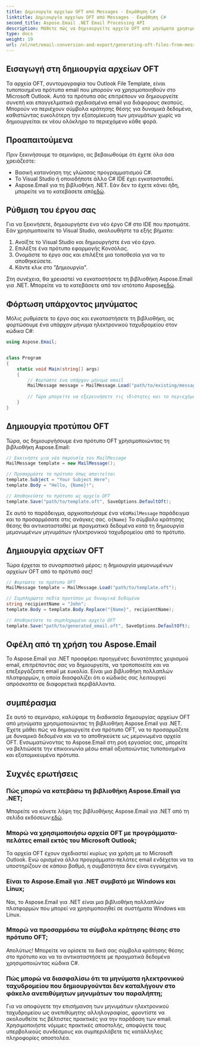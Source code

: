 ```yaml
---
title: Δημιουργία αρχείων OFT από Messages - Εκμάθηση C#
linktitle: Δημιουργία αρχείων OFT από Messages - Εκμάθηση C#
second_title: Aspose.Email .NET Email Processing API
description: Μάθετε πώς να δημιουργείτε αρχεία OFT από μηνύματα χρησιμοποιώντας το Aspose.Email για .NET. Οδηγός βήμα προς βήμα με πηγαίο κώδικα για αποτελεσματική δημιουργία προτύπων email.
type: docs
weight: 19
url: /el/net/email-conversion-and-export/generating-oft-files-from-messages-csharp-tutorial/
---
```


## Εισαγωγή στη δημιουργία αρχείων OFT

Τα αρχεία OFT, συντομογραφία του Outlook File Template, είναι τυποποιημένα πρότυπα email που μπορούν να χρησιμοποιηθούν στο Microsoft Outlook. Αυτά τα πρότυπα σάς επιτρέπουν να δημιουργείτε συνεπή και επαγγελματικά σχεδιασμένα email για διάφορους σκοπούς. Μπορούν να περιέχουν σύμβολα κράτησης θέσης για δυναμικά δεδομένα, καθιστώντας ευκολότερη την εξατομίκευση των μηνυμάτων χωρίς να δημιουργείται εκ νέου ολόκληρο το περιεχόμενο κάθε φορά.

## Προαπαιτούμενα

Πριν ξεκινήσουμε το σεμινάριο, ας βεβαιωθούμε ότι έχετε όλα όσα χρειάζεστε:

- Βασική κατανόηση της γλώσσας προγραμματισμού C#.
- Το Visual Studio ή οποιοδήποτε άλλο C# IDE έχει εγκατασταθεί.
-  Aspose.Email για τη βιβλιοθήκη .NET. Εάν δεν το έχετε κάνει ήδη, μπορείτε να το κατεβάσετε από[εδώ](https://releases.aspose.com/email/net).

## Ρύθμιση του έργου σας

Για να ξεκινήσετε, δημιουργήστε ένα νέο έργο C# στο IDE που προτιμάτε. Εάν χρησιμοποιείτε το Visual Studio, ακολουθήστε τα εξής βήματα:

1. Ανοίξτε το Visual Studio και δημιουργήστε ένα νέο έργο.
2. Επιλέξτε ένα πρότυπο εφαρμογής Κονσόλας.
3. Ονομάστε το έργο σας και επιλέξτε μια τοποθεσία για να το αποθηκεύσετε.
4. Κάντε κλικ στο "Δημιουργία".

 Στη συνέχεια, θα χρειαστεί να εγκαταστήσετε τη βιβλιοθήκη Aspose.Email για .NET. Μπορείτε να το κατεβάσετε από τον ιστότοπο Aspose[εδώ](https://releases.aspose.com/email/net).

## Φόρτωση υπάρχοντος μηνύματος

Μόλις ρυθμίσετε το έργο σας και εγκαταστήσετε τη βιβλιοθήκη, ας φορτώσουμε ένα υπάρχον μήνυμα ηλεκτρονικού ταχυδρομείου στον κώδικα C#:

```csharp
using Aspose.Email;


class Program
{
    static void Main(string[] args)
    {
        // Φορτώστε ένα υπάρχον μήνυμα email
        MailMessage message = MailMessage.Load("path/to/existing/message.eml");
        
        // Τώρα μπορείτε να εξερευνήσετε τις ιδιότητες και το περιεχόμενο του μηνύματος
    }
}
```

## Δημιουργία προτύπου OFT

Τώρα, ας δημιουργήσουμε ένα πρότυπο OFT χρησιμοποιώντας τη βιβλιοθήκη Aspose.Email:

```csharp
// Εκκινήστε μια νέα παρουσία του MailMessage
MailMessage template = new MailMessage();

// Προσαρμόστε το πρότυπο όπως απαιτείται
template.Subject = "Your Subject Here";
template.Body = "Hello, {Name}!";

// Αποθηκεύστε το πρότυπο ως αρχείο OFT
template.Save("path/to/template.oft", SaveOptions.DefaultOft);
```

 Σε αυτό το παράδειγμα, αρχικοποιήσαμε ένα νέο`MailMessage` παράδειγμα και το προσαρμόσατε στις ανάγκες σας. ο`{Name}` Το σύμβολο κράτησης θέσης θα αντικατασταθεί με πραγματικά δεδομένα κατά τη δημιουργία μεμονωμένων μηνυμάτων ηλεκτρονικού ταχυδρομείου από το πρότυπο.

## Δημιουργία αρχείων OFT

Τώρα έρχεται το συναρπαστικό μέρος: η δημιουργία μεμονωμένων αρχείων OFT από το πρότυπό σας!

```csharp
// Φορτώστε το πρότυπο OFT
MailMessage template = MailMessage.Load("path/to/template.oft");

// Συμπληρώστε πεδία προτύπου με δυναμικά δεδομένα
string recipientName = "John";
template.Body = template.Body.Replace("{Name}", recipientName);

// Αποθηκεύστε το συμπληρωμένο αρχείο OFT
template.Save("path/to/generated_email.oft", SaveOptions.DefaultOft);
```

## Οφέλη από τη χρήση του Aspose.Email

Το Aspose.Email για .NET προσφέρει προηγμένες δυνατότητες χειρισμού email, επιτρέποντάς σας να δημιουργείτε, να τροποποιείτε και να επεξεργάζεστε email με ευκολία. Είναι μια βιβλιοθήκη πολλαπλών πλατφορμών, η οποία διασφαλίζει ότι ο κώδικάς σας λειτουργεί απρόσκοπτα σε διαφορετικά περιβάλλοντα.

## συμπέρασμα

Σε αυτό το σεμινάριο, καλύψαμε τη διαδικασία δημιουργίας αρχείων OFT από μηνύματα χρησιμοποιώντας τη βιβλιοθήκη Aspose.Email για .NET. Έχετε μάθει πώς να δημιουργείτε ένα πρότυπο OFT, να το προσαρμόζετε με δυναμικά δεδομένα και να το αποθηκεύετε ως μεμονωμένα αρχεία OFT. Ενσωματώνοντας το Aspose.Email στη ροή εργασίας σας, μπορείτε να βελτιώσετε την επικοινωνία μέσω email αξιοποιώντας τυποποιημένα και εξατομικευμένα πρότυπα.

## Συχνές ερωτήσεις

### Πώς μπορώ να κατεβάσω τη βιβλιοθήκη Aspose.Email για .NET;

 Μπορείτε να κάνετε λήψη της βιβλιοθήκης Aspose.Email για .NET από τη σελίδα εκδόσεων:[εδώ](https://releases.aspose.com/email/net).

### Μπορώ να χρησιμοποιήσω αρχεία OFT με προγράμματα-πελάτες email εκτός του Microsoft Outlook;

Τα αρχεία OFT έχουν σχεδιαστεί κυρίως για χρήση με το Microsoft Outlook. Ενώ ορισμένα άλλα προγράμματα-πελάτες email ενδέχεται να τα υποστηρίζουν σε κάποιο βαθμό, η συμβατότητα δεν είναι εγγυημένη.

### Είναι το Aspose.Email για .NET συμβατό με Windows και Linux;

Ναι, το Aspose.Email για .NET είναι μια βιβλιοθήκη πολλαπλών πλατφορμών που μπορεί να χρησιμοποιηθεί σε συστήματα Windows και Linux.

### Μπορώ να προσαρμόσω τα σύμβολα κράτησης θέσης στο πρότυπο OFT;

Απολύτως! Μπορείτε να ορίσετε τα δικά σας σύμβολα κράτησης θέσης στο πρότυπο και να τα αντικαταστήσετε με πραγματικά δεδομένα χρησιμοποιώντας κώδικα C#.

### Πώς μπορώ να διασφαλίσω ότι τα μηνύματα ηλεκτρονικού ταχυδρομείου που δημιουργούνται δεν καταλήγουν στο φάκελο ανεπιθύμητων μηνυμάτων του παραλήπτη;

Για να αποφύγετε την επισήμανση των μηνυμάτων ηλεκτρονικού ταχυδρομείου ως ανεπιθύμητης αλληλογραφίας, φροντίστε να ακολουθείτε τις βέλτιστες πρακτικές για την παράδοση των email. Χρησιμοποιήστε νόμιμες πρακτικές αποστολής, αποφύγετε τους υπερβολικούς συνδέσμους και συμπεριλάβετε τις κατάλληλες πληροφορίες αποστολέα.